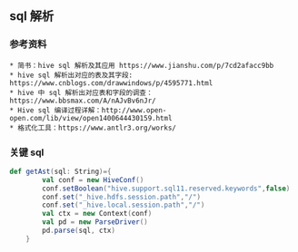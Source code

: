 ## sql 解析
### 参考资料
    * 简书：hive sql 解析及其应用 https://www.jianshu.com/p/7cd2afacc9bb
    * hive sql 解析出对应的表及其字段: https://www.cnblogs.com/drawwindows/p/4595771.html
    * hive 中 sql 解析出对应表和字段的调查：https://www.bbsmax.com/A/nAJvBv6nJr/
    * Hive sql 编译过程详解：http://www.open-open.com/lib/view/open1400644430159.html
    * 格式化工具：https://www.antlr3.org/works/

### 关键 sql
```Scala
def getAst(sql: String)={
        val conf = new HiveConf()
        conf.setBoolean("hive.support.sql11.reserved.keywords",false)
        conf.set("_hive.hdfs.session.path","/")
        conf.set("_hive.local.session.path","/")
        val ctx = new Context(conf)
        val pd = new ParseDriver()
        pd.parse(sql, ctx)
    }
```
